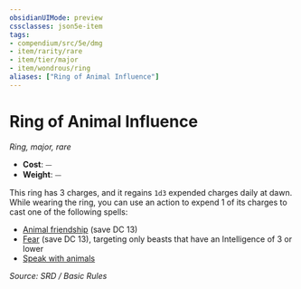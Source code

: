 ```yaml
---
obsidianUIMode: preview
cssclasses: json5e-item
tags:
- compendium/src/5e/dmg
- item/rarity/rare
- item/tier/major
- item/wondrous/ring
aliases: ["Ring of Animal Influence"]
---
```

# Ring of Animal Influence
*Ring, major, rare*  

- **Cost**: ⏤
- **Weight**: ⏤

This ring has 3 charges, and it regains `1d3` expended charges daily at dawn. While wearing the ring, you can use an action to expend 1 of its charges to cast one of the following spells:

- [Animal friendship](animal-friendship.md) (save DC 13)  
- [Fear](fear.md) (save DC 13), targeting only beasts that have an Intelligence of 3 or lower  
- [Speak with animals](speak-with-animals.md)  

*Source: SRD / Basic Rules*